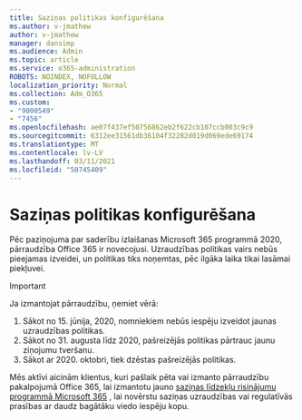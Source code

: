 ```yaml
---
title: Saziņas politikas konfigurēšana
ms.author: v-jmathew
author: v-jmathew
manager: dansimp
ms.audience: Admin
ms.topic: article
ms.service: o365-administration
ROBOTS: NOINDEX, NOFOLLOW
localization_priority: Normal
ms.collection: Adm_O365
ms.custom:
- "9000549"
- "7456"
ms.openlocfilehash: ae07f437ef50756862eb2f622cb107ccb003c9c9
ms.sourcegitcommit: 6312ee31561db36104f32282d019d069ede69174
ms.translationtype: MT
ms.contentlocale: lv-LV
ms.lasthandoff: 03/11/2021
ms.locfileid: "50745409"
---
```

# <a name="configure-communication-compliance-policies"></a>Saziņas politikas konfigurēšana

Pēc paziņojuma par saderību izlaišanas Microsoft 365 programmā 2020, pārraudzība Office 365 ir novecojusi. Uzraudzības politikas vairs nebūs pieejamas izveidei, un politikas tiks noņemtas, pēc ilgāka laika tikai lasāmai piekļuvei.

> [!IMPORTANT]
> Ja izmantojat pārraudzību, ņemiet vērā:
>
> 1. Sākot no 15. jūnija, 2020, nomniekiem nebūs iespēju izveidot jaunas uzraudzības politikas.
> 2. Sākot no 31. augusta līdz 2020, pašreizējās politikas pārtrauc jaunu ziņojumu tveršanu.
> 3. Sākot ar 2020. oktobri, tiek dzēstas pašreizējās politikas.

Mēs aktīvi aicinām klientus, kuri pašlaik pēta vai izmanto pārraudzību pakalpojumā Office 365, lai izmantotu jauno [saziņas līdzekļu risinājumu programmā Microsoft 365](https://go.microsoft.com/fwlink/?linkid=2128593) , lai novērstu saziņas uzraudzības vai regulatīvās prasības ar daudz bagātāku viedo iespēju kopu.

